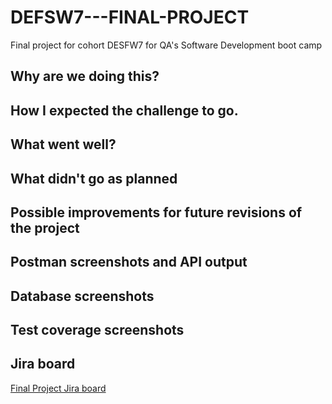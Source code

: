 # DEFSW7---FINAL-PROJECT
Final project for cohort DESFW7 for QA's Software Development boot camp

## Why are we doing this?

## How I expected the challenge to go.

## What went well?

## What didn't go as planned

## Possible improvements for future revisions of the project

## Postman screenshots and API output

## Database screenshots

## Test coverage screenshots

## Jira board
[Final Project Jira board](https://dwc342.atlassian.net/jira/software/projects/D7FP/boards/3)
